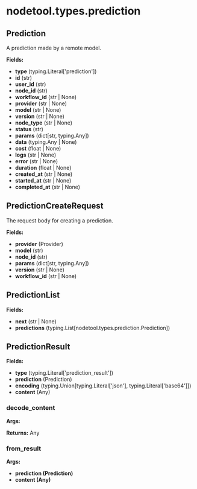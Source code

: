 # nodetool.types.prediction

## Prediction

A prediction made by a remote model.

**Fields:**
- **type** (typing.Literal['prediction'])
- **id** (str)
- **user_id** (str)
- **node_id** (str)
- **workflow_id** (str | None)
- **provider** (str | None)
- **model** (str | None)
- **version** (str | None)
- **node_type** (str | None)
- **status** (str)
- **params** (dict[str, typing.Any])
- **data** (typing.Any | None)
- **cost** (float | None)
- **logs** (str | None)
- **error** (str | None)
- **duration** (float | None)
- **created_at** (str | None)
- **started_at** (str | None)
- **completed_at** (str | None)


## PredictionCreateRequest

The request body for creating a prediction.

**Fields:**
- **provider** (Provider)
- **model** (str)
- **node_id** (str)
- **params** (dict[str, typing.Any])
- **version** (str | None)
- **workflow_id** (str | None)


## PredictionList

**Fields:**
- **next** (str | None)
- **predictions** (typing.List[nodetool.types.prediction.Prediction])


## PredictionResult

**Fields:**
- **type** (typing.Literal['prediction_result'])
- **prediction** (Prediction)
- **encoding** (typing.Union[typing.Literal['json'], typing.Literal['base64']])
- **content** (Any)

### decode_content

**Args:**

**Returns:** Any

### from_result

**Args:**
- **prediction (Prediction)**
- **content (Any)**



